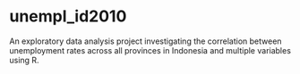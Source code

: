 # unempl_id2010
An exploratory data analysis project investigating the correlation between unemployment rates across all provinces in Indonesia and multiple variables using R. 
